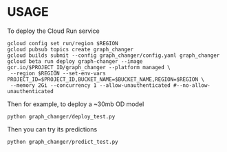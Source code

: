 # USAGE
<!--
Pick a model for example from tensorflow models zoo and set the url model_url=URL

sudo docker build --tag=cgad . --build-arg model_url=http://download.tensorflow.org/models/object_detection/ssd_mobilenet_v1_coco_2018_01_28.tar.gz

Check that the graph contains input_keys and output_keys
-->
To deploy the Cloud Run service

    gcloud config set run/region $REGION
    gcloud pubsub topics create graph_changer
    gcloud builds submit --config graph_changer/config.yaml graph_changer
    gcloud beta run deploy graph-changer --image gcr.io/$PROJECT_ID/graph_changer --platform managed \
     --region $REGION --set-env-vars PROJECT_ID=$PROJECT_ID,BUCKET_NAME=$BUCKET_NAME,REGION=$REGION \
     --memory 2Gi --concurrency 1 --allow-unauthenticated #--no-allow-unauthenticated

Then for example, to deploy a ~30mb OD model

    python graph_changer/deploy_test.py

Then you can try its predictions

    python graph_changer/predict_test.py

<!--
    gcloud projects add-iam-policy-binding $PROJECT_ID \
     --member=serviceAccount:service-$PROJECT_NUMBER@gcp-sa-pubsub.iam.gserviceaccount.com \
     --role=roles/iam.serviceAccountTokenCreator
    gcloud iam service-accounts create cloud-run-pubsub-invoker \
     --display-name "Cloud Run Pub/Sub Invoker"
    gcloud beta run services add-iam-policy-binding graph-changer \
     --member=serviceAccount:cloud-run-pubsub-invoker@$PROJECT_ID.iam.gserviceaccount.com \
     --role=roles/run.invoker --region=$REGION


    # Get the service URL
    gcloud beta run services list --platform managed | grep graph-changer

    # Replace SERVICE-URL with the URL
    gcloud beta pubsub subscriptions create graph_changer --topic graph_changer \
     --push-endpoint=SERVICE-URL/ \
     --push-auth-service-account=cloud-run-pubsub-invoker@$PROJECT_ID.iam.gserviceaccount.com # TODO change this serviceacc doenst work
-->